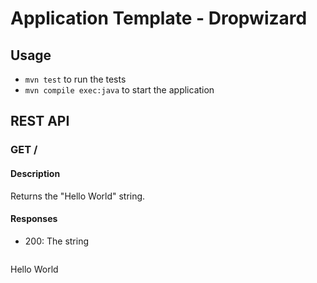 # Application Template - Dropwizard

## Usage

* `mvn test` to run the tests
* `mvn compile exec:java` to start the application

## REST API

### GET /

#### Description

Returns the "Hello World" string.

#### Responses

* 200: The string

  ```
Hello World
  ```
